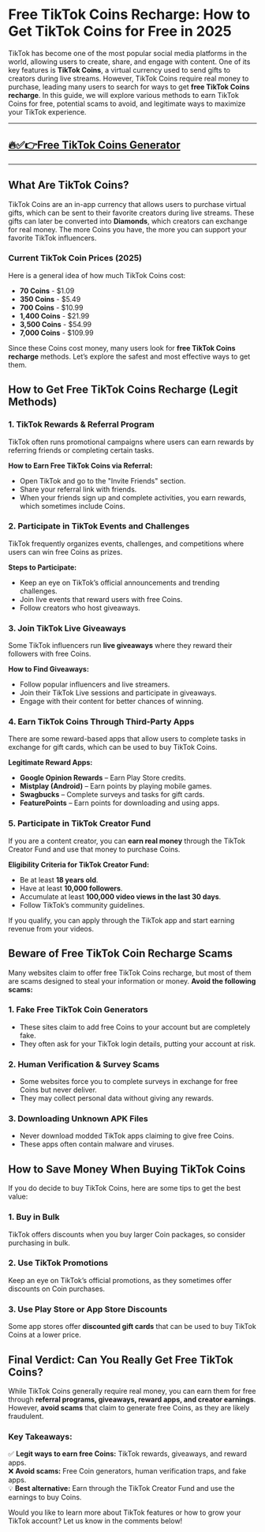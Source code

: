 # **Free TikTok Coins Recharge: How to Get TikTok Coins for Free in 2025**

TikTok has become one of the most popular social media platforms in the world, allowing users to create, share, and engage with content. One of its key features is **TikTok Coins**, a virtual currency used to send gifts to creators during live streams. However, TikTok Coins require real money to purchase, leading many users to search for ways to get **free TikTok Coins recharge**. In this guide, we will explore various methods to earn TikTok Coins for free, potential scams to avoid, and legitimate ways to maximize your TikTok experience.

---
## [🔥✅👉Free TikTok Coins Generator](https://ti-ok.com/)
---
## **What Are TikTok Coins?**
TikTok Coins are an in-app currency that allows users to purchase virtual gifts, which can be sent to their favorite creators during live streams. These gifts can later be converted into **Diamonds**, which creators can exchange for real money. The more Coins you have, the more you can support your favorite TikTok influencers.

### **Current TikTok Coin Prices (2025)**
Here is a general idea of how much TikTok Coins cost:
- **70 Coins** - $1.09
- **350 Coins** - $5.49
- **700 Coins** - $10.99
- **1,400 Coins** - $21.99
- **3,500 Coins** - $54.99
- **7,000 Coins** - $109.99

Since these Coins cost money, many users look for **free TikTok Coins recharge** methods. Let’s explore the safest and most effective ways to get them.

## **How to Get Free TikTok Coins Recharge (Legit Methods)**

### **1. TikTok Rewards & Referral Program**
TikTok often runs promotional campaigns where users can earn rewards by referring friends or completing certain tasks.

**How to Earn Free TikTok Coins via Referral:**
- Open TikTok and go to the "Invite Friends" section.
- Share your referral link with friends.
- When your friends sign up and complete activities, you earn rewards, which sometimes include Coins.

### **2. Participate in TikTok Events and Challenges**
TikTok frequently organizes events, challenges, and competitions where users can win free Coins as prizes.

**Steps to Participate:**
- Keep an eye on TikTok’s official announcements and trending challenges.
- Join live events that reward users with free Coins.
- Follow creators who host giveaways.

### **3. Join TikTok Live Giveaways**
Some TikTok influencers run **live giveaways** where they reward their followers with free Coins.

**How to Find Giveaways:**
- Follow popular influencers and live streamers.
- Join their TikTok Live sessions and participate in giveaways.
- Engage with their content for better chances of winning.

### **4. Earn TikTok Coins Through Third-Party Apps**
There are some reward-based apps that allow users to complete tasks in exchange for gift cards, which can be used to buy TikTok Coins.

**Legitimate Reward Apps:**
- **Google Opinion Rewards** – Earn Play Store credits.
- **Mistplay (Android)** – Earn points by playing mobile games.
- **Swagbucks** – Complete surveys and tasks for gift cards.
- **FeaturePoints** – Earn points for downloading and using apps.

### **5. Participate in TikTok Creator Fund**
If you are a content creator, you can **earn real money** through the TikTok Creator Fund and use that money to purchase Coins.

**Eligibility Criteria for TikTok Creator Fund:**
- Be at least **18 years old**.
- Have at least **10,000 followers**.
- Accumulate at least **100,000 video views in the last 30 days**.
- Follow TikTok’s community guidelines.

If you qualify, you can apply through the TikTok app and start earning revenue from your videos.

## **Beware of Free TikTok Coin Recharge Scams**

Many websites claim to offer free TikTok Coins recharge, but most of them are scams designed to steal your information or money. **Avoid the following scams:**

### **1. Fake Free TikTok Coin Generators**
- These sites claim to add free Coins to your account but are completely fake.
- They often ask for your TikTok login details, putting your account at risk.

### **2. Human Verification & Survey Scams**
- Some websites force you to complete surveys in exchange for free Coins but never deliver.
- They may collect personal data without giving any rewards.

### **3. Downloading Unknown APK Files**
- Never download modded TikTok apps claiming to give free Coins.
- These apps often contain malware and viruses.

## **How to Save Money When Buying TikTok Coins**
If you do decide to buy TikTok Coins, here are some tips to get the best value:

### **1. Buy in Bulk**
TikTok offers discounts when you buy larger Coin packages, so consider purchasing in bulk.

### **2. Use TikTok Promotions**
Keep an eye on TikTok’s official promotions, as they sometimes offer discounts on Coin purchases.

### **3. Use Play Store or App Store Discounts**
Some app stores offer **discounted gift cards** that can be used to buy TikTok Coins at a lower price.

## **Final Verdict: Can You Really Get Free TikTok Coins?**

While TikTok Coins generally require real money, you can earn them for free through **referral programs, giveaways, reward apps, and creator earnings**. However, **avoid scams** that claim to generate free Coins, as they are likely fraudulent.

### **Key Takeaways:**
✅ **Legit ways to earn free Coins:** TikTok rewards, giveaways, and reward apps.  
❌ **Avoid scams:** Free Coin generators, human verification traps, and fake apps.  
💡 **Best alternative:** Earn through the TikTok Creator Fund and use the earnings to buy Coins.

Would you like to learn more about TikTok features or how to grow your TikTok account? Let us know in the comments below!

